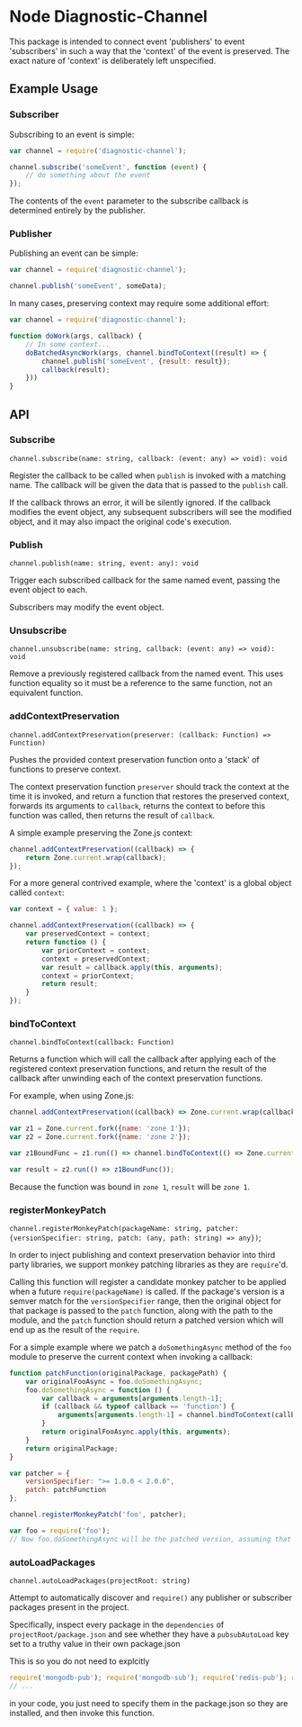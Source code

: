 # Node Diagnostic-Channel

This package is intended to connect event 'publishers' to event 'subscribers' in such a way that the 'context' of the event is preserved. The exact nature of 'context' is deliberately left unspecified.

## Example Usage

### Subscriber

Subscribing to an event is simple:

```js
var channel = require('diagnostic-channel');

channel.subscribe('someEvent', function (event) {
    // do something about the event
});
```

The contents of the `event` parameter to the subscribe callback is determined entirely by the publisher.

### Publisher

Publishing an event can be simple:

```js
var channel = require('diagnostic-channel');

channel.publish('someEvent', someData);
```

In many cases, preserving context may require some additional effort:

```js
var channel = require('diagnostic-channel');

function doWork(args, callback) {
    // In some context...
    doBatchedAsyncWork(args, channel.bindToContext((result) => {
        channel.publish('someEvent', {result: result});
        callback(result);
    }))
}
```

## API

### Subscribe

`channel.subscribe(name: string, callback: (event: any) => void): void`

Register the callback to be called when `publish` is invoked with a matching name. The callback will be given the data that is passed to the `publish` call.

If the callback throws an error, it will be silently ignored. If the callback modifies the event object, any subsequent subscribers will see the modified object, and it may also impact the original code's execution.

### Publish

`channel.publish(name: string, event: any): void`

Trigger each subscribed callback for the same named event, passing the event object to each.

Subscribers may modify the event object.

### Unsubscribe

`channel.unsubscribe(name: string, callback: (event: any) => void): void`

Remove a previously registered callback from the named event. This uses function equality so it must be a reference to the same function, not an equivalent function.

### addContextPreservation

`channel.addContextPreservation(preserver: (callback: Function) => Function)`

Pushes the provided context preservation function onto a 'stack' of functions to preserve context.

The context preservation function `preserver` should track the context at the time it is invoked, and return a function that restores the preserved context, forwards its arguments to `callback`, returns the context to before this function was called, then returns the result of `callback`.

A simple example preserving the Zone.js context:

```js
channel.addContextPreservation((callback) => {
    return Zone.current.wrap(callback);
});
```

For a more general contrived example, where the 'context' is a global object called `context`:

```js
var context = { value: 1 };

channel.addContextPreservation((callback) => {
    var preservedContext = context;
    return function () {
        var priorContext = context;
        context = preservedContext;
        var result = callback.apply(this, arguments);
        context = priorContext;
        return result;
    }
});
```

### bindToContext

`channel.bindToContext(callback: Function)`

Returns a function which will call the callback after applying each of the registered context preservation functions, and return the result of the callback after unwinding each of the context preservation functions.

For example, when using Zone.js:

```js
channel.addContextPreservation((callback) => Zone.current.wrap(callback));

var z1 = Zone.current.fork({name: 'zone 1'});
var z2 = Zone.current.fork({name: 'zone 2'});

var z1BoundFunc = z1.run(() => channel.bindToContext(() => Zone.current.name));

var result = z2.run(() => z1BoundFunc());
```

Because the function was bound in `zone 1`, `result` will be `zone 1`.

### registerMonkeyPatch

`channel.registerMonkeyPatch(packageName: string, patcher: {versionSpecifier: string, patch: (any, path: string) => any})`;

In order to inject publishing and context preservation behavior into third party libraries, we support monkey patching libraries as they are `require`'d.

Calling this function will register a candidate monkey patcher to be applied when a future `require(packageName)` is called. If the package's version is a semver match for the `versionSpecifier` range, then the original object for that package is passed to the `patch` function, along with the path to the module, and the `patch` function should return a patched version which will end up as the result of the `require`.

For a simple example where we patch a `doSomethingAsync` method of the `foo` module to preserve the current context when invoking a callback:

```js
function patchFunction(originalPackage, packagePath) {
    var originalFooAsync = foo.doSomethingAsync;
    foo.doSomethingAsync = function () {
        var callback = arguments[arguments.length-1];
        if (callback && typeof callback == 'function') {
            arguments[arguments.length-1] = channel.bindToContext(callback);
        }
        return originalFooAsync.apply(this, arguments);
    }
    return originalPackage;
}

var patcher = {
    versionSpecifier: ">= 1.0.0 < 2.0.0",
    patch: patchFunction
};

channel.registerMonkeyPatch('foo', patcher);

var foo = require('foo');
// Now foo.doSomethingAsync will be the patched version, assuming that the version of the foo package found by require() falls within the 1.0.0 - 2.0.0 range.
```

### autoLoadPackages

`channel.autoLoadPackages(projectRoot: string)`

Attempt to automatically discover and `require()` any publisher or subscriber packages present in the project.

Specifically, inspect every package in the `dependencies` of `projectRoot/package.json` and see whether they have a `pubsubAutoLoad` key set to a truthy value in their own package.json

This is so you do not need to explcitly
```js
require('mongodb-pub'); require('mongodb-sub'); require('redis-pub'); require('redis-sub');
// ...
``` 

in your code, you just need to specify them in the package.json so they are installed, and then invoke this function. 